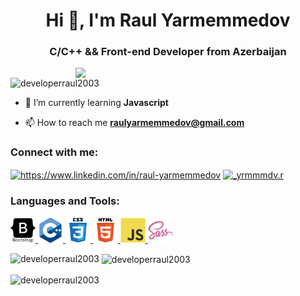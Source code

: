 <h1 align="center">Hi 👋, I'm Raul Yarmemmedov</h1>
<h3 align="center"> C/C++ && Front-end Developer from Azerbaijan</h3>
<img  align="right" width="400" src="https://user-images.githubusercontent.com/74038190/219923823-bf1ce878-c6b8-4faa-be07-93e6b1006521.gif">
<p align="left"> <img src="https://komarev.com/ghpvc/?username=developerraul2003&label=Profile%20views&color=419bd2&style=flat" alt="developerraul2003" /> </p>

- 🌱 I’m currently learning **Javascript**

- 📫 How to reach me **raulyarmemmedov@gmail.com**

<h3 align="left">Connect with me:</h3>
<p align="left">
<a href="https://linkedin.com/in/https://www.linkedin.com/in/raul-yarmemmedov" target="blank"><img align="center" src="https://raw.githubusercontent.com/rahuldkjain/github-profile-readme-generator/master/src/images/icons/Social/linked-in-alt.svg" alt="https://www.linkedin.com/in/raul-yarmemmedov" height="30" width="40" /></a>
<a href="https://instagram.com/_yrmmmdv.r" target="blank"><img align="center" src="https://raw.githubusercontent.com/rahuldkjain/github-profile-readme-generator/master/src/images/icons/Social/instagram.svg" alt="_yrmmmdv.r" height="30" width="40" /></a>
</p>

<h3 align="left">Languages and Tools:</h3>
<p align="left"> <a href="https://getbootstrap.com" target="_blank" rel="noreferrer"> <img src="https://raw.githubusercontent.com/devicons/devicon/master/icons/bootstrap/bootstrap-plain-wordmark.svg" alt="bootstrap" width="40" height="40"/> </a> <a href="https://www.w3schools.com/cpp/" target="_blank" rel="noreferrer"> <img src="https://raw.githubusercontent.com/devicons/devicon/master/icons/cplusplus/cplusplus-original.svg" alt="cplusplus" width="40" height="40"/> </a> <a href="https://www.w3schools.com/css/" target="_blank" rel="noreferrer"> <img src="https://raw.githubusercontent.com/devicons/devicon/master/icons/css3/css3-original-wordmark.svg" alt="css3" width="40" height="40"/> </a> <a href="https://www.w3.org/html/" target="_blank" rel="noreferrer"> <img src="https://raw.githubusercontent.com/devicons/devicon/master/icons/html5/html5-original-wordmark.svg" alt="html5" width="40" height="40"/> </a> <a href="https://developer.mozilla.org/en-US/docs/Web/JavaScript" target="_blank" rel="noreferrer"> <img src="https://raw.githubusercontent.com/devicons/devicon/master/icons/javascript/javascript-original.svg" alt="javascript" width="40" height="40"/> </a> <a href="https://sass-lang.com" target="_blank" rel="noreferrer"> <img src="https://raw.githubusercontent.com/devicons/devicon/master/icons/sass/sass-original.svg" alt="sass" width="40" height="40"/> </a> </p>

<p><img align="left" src="https://github-readme-stats.vercel.app/api/top-langs?username=developerraul2003&show_icons=true&theme=highcontrast&title_color=3e70c1&text_color=010204&bg_color=e5e9eb&hide_border=true&cache_seconds=1839&locale=en&layout=compact" alt="developerraul2003" /></p>

<p>&nbsp;<img align="center" src="https://github-readme-stats.vercel.app/api?username=developerraul2003&show_icons=true&hide_border=true&locale=en" alt="developerraul2003" /></p>

<p><img align="center" src="https://github-readme-streak-stats.herokuapp.com/?user=developerraul2003&" alt="developerraul2003" /></p>
